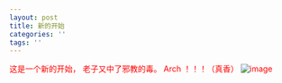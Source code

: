 ```yaml
---
layout: post
title: 新的开始
categories: ''
tags: ''
---
```

<font color="red">这是一个新的开始， 
老子又中了邪教的毒。 
Arch ！！！（真香）<font>
![image](https://github.com/justforheart/spiders/blob/gh-pages/img/2018-12-01-18-40-12.png)
